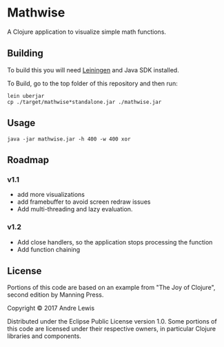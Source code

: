# Mathwise

A Clojure application to visualize simple math functions.

## Building
To build this you will need [Leiningen](https://github.com/technomancy/leiningen) and Java SDK installed.

To Build, go to the top folder of this repository and then run:

```
lein uberjar
cp ./target/mathwise*standalone.jar ./mathwise.jar
```

## Usage

```
java -jar mathwise.jar -h 400 -w 400 xor
```

## Roadmap 

### v1.1
- add more visualizations
- add framebuffer to avoid screen redraw issues
- Add multi-threading and lazy evaluation.

### v1.2
- Add close handlers, so the application stops processing the function
- Add function chaining

## License

Portions of this code are based on an example from "The Joy of Clojure", second edition by Manning Press.

Copyright © 2017 Andre Lewis

Distributed under the Eclipse Public License version 1.0.
Some portions of this code are licensed under their respective owners, in particular Clojure libraries and components.